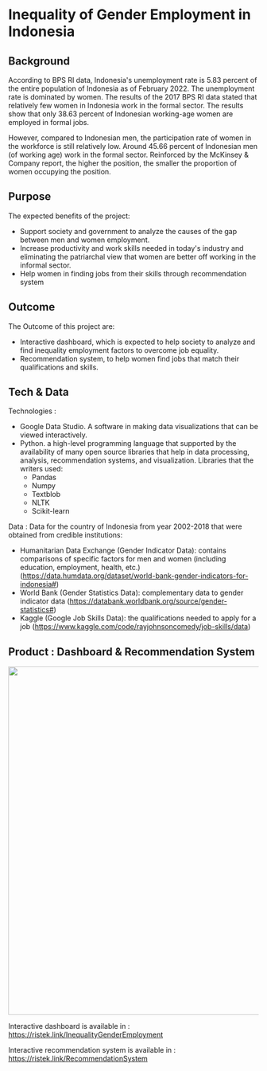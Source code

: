 # Inequality of Gender Employment in Indonesia

## Background
According to BPS RI data, Indonesia's unemployment rate is 5.83 percent of the entire population of Indonesia as of February 2022. The unemployment rate is dominated by women. The results of the 2017 BPS RI data stated that relatively few women in Indonesia work in the formal sector. The results show that only 38.63 percent of Indonesian working-age women are employed in formal jobs. 

However, compared to Indonesian men, the participation rate of women in the workforce is still relatively low. Around 45.66 percent of Indonesian men (of working age) work in the formal sector. Reinforced by the McKinsey & Company report, the higher the position, the smaller the proportion of women occupying the position.

## Purpose
The expected benefits of the project:

* Support society and government to analyze the causes of the gap between men and women employment.
* Increase productivity and work skills needed in today's industry and eliminating the patriarchal view that women are better off working in the informal sector.
* Help women in finding jobs from their skills through recommendation system

## Outcome
The Outcome of this project are:
* Interactive dashboard, which is expected to help society to analyze and find inequality employment factors to overcome job equality. 
* Recommendation system, to help women find jobs that match their qualifications and skills. 

## Tech & Data
Technologies :

* Google Data Studio. A software in making data visualizations that can be viewed interactively.
* Python. a high-level programming language that supported by the availability of many open source libraries that help in data processing, analysis, recommendation systems, and visualization. Libraries that the writers used:
  * Pandas
  * Numpy
  * Textblob
  * NLTK
  * Scikit-learn 

Data :
Data for the country of Indonesia from year 2002-2018 that were obtained from credible institutions:
* Humanitarian Data Exchange (Gender Indicator Data): contains comparisons of specific factors for men and women (including
education, employment, health, etc.) (https://data.humdata.org/dataset/world-bank-gender-indicators-for-indonesia#)
* World Bank (Gender Statistics Data): complementary data to gender indicator
data (https://databank.worldbank.org/source/gender-statistics#)
* Kaggle (Google Job Skills Data): the qualifications needed to apply for a job (https://www.kaggle.com/code/rayjohnsoncomedy/job-skills/data)

## Product : Dashboard & Recommendation System

<img src="https://user-images.githubusercontent.com/88226713/177361354-e8e6ed98-21ed-4692-94b4-bcf1c2bddc46.jpg" width="700">

Interactive dashboard is available in : https://ristek.link/InequalityGenderEmployment

Interactive recommendation system is available in : https://ristek.link/RecommendationSystem
